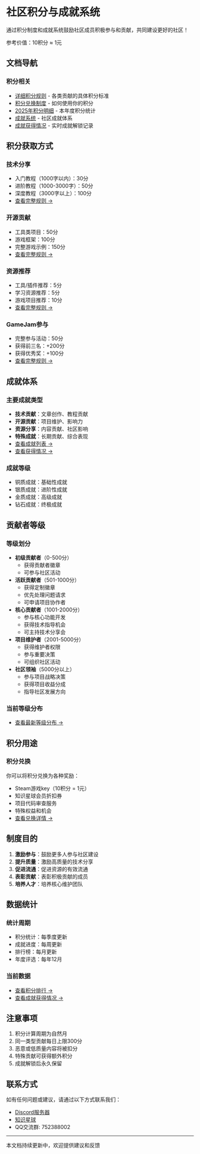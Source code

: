 # 社区积分与成就系统

通过积分制度和成就系统鼓励社区成员积极参与和贡献，共同建设更好的社区！
 
参考价值：10积分 ≈ 1元

## 文档导航

### 积分相关

- [详细积分规则](points_details/points_rules.md) - 各类贡献的具体积分标准
- [积分兑换制度](points_details/points_exchange.md) - 如何使用你的积分
- [2025年积分明细](points_details/2025_points_summary.md) - 本年度积分统计
- [成就系统](points_details/achievements.md) - 社区成就体系
- [成就获得情况](points_details/achievements_summary.md) - 实时成就解锁记录

## 积分获取方式

### 技术分享

- 入门教程（1000字以内）：30分
- 进阶教程（1000-3000字）：50分
- 深度教程（3000字以上）：100分
- [查看完整规则 →](points_details/points_rules.md#技术文章分享)

### 开源贡献

- 工具类项目：50分
- 游戏框架：100分
- 完整游戏示例：150分
- [查看完整规则 →](points_details/points_rules.md#开源项目分享)

### 资源推荐

- 工具/插件推荐：5分
- 学习资源推荐：5分
- 游戏项目推荐：10分
- [查看完整规则 →](points_details/points_rules.md#资源推荐)

### GameJam参与

- 完整参与活动：50分
- 获得前三名：+200分
- 获得优秀奖：+100分
- [查看完整规则 →](points_details/points_rules.md#gamejam活动参与)

## 成就体系

### 主要成就类型

- **技术贡献**：文章创作、教程贡献
- **开源贡献**：项目维护、影响力
- **资源分享**：内容贡献、社区影响
- **特殊成就**：长期贡献、综合表现
- [查看成就列表 →](points_details/achievements.md)
- [查看获得情况 →](points_details/achievements_summary.md)

### 成就等级

- 铜质成就：基础性成就
- 银质成就：进阶性成就
- 金质成就：高级成就
- 钻石成就：终极成就

## 贡献者等级

### 等级划分

- **初级贡献者**（0-500分）
  - 获得贡献者徽章
  - 可参与社区活动
- **活跃贡献者**（501-1000分）
  - 获得定制徽章
  - 优先处理问题请求
  - 可申请项目协作者
- **核心贡献者**（1001-2000分）
  - 参与核心功能开发
  - 获得技术指导机会
  - 可主持技术分享会
- **项目维护者**（2001-5000分）
  - 获得维护者权限
  - 参与重要决策
  - 可组织社区活动
- **社区领袖**（5000分以上）
  - 参与项目战略决策
  - 获得项目收益分成
  - 指导社区发展方向

### 当前等级分布

- [查看最新等级分布 →](points_details/2025_points_summary.md#等级晋升)

## 积分用途

### 积分兑换

你可以将积分兑换为各种奖励：
- Steam游戏key（10积分 = 1元）
- 知识星球会员折扣券
- 项目代码审查服务
- 特殊权益和机会
- [查看兑换详情 →](points_details/points_exchange.md)

## 制度目的

1. **激励参与**：鼓励更多人参与社区建设
2. **提升质量**：激励高质量的技术分享
3. **促进流通**：促进资源的有效流通
4. **表彰贡献**：表彰积极贡献的成员
5. **培养人才**：培养核心维护团队

## 数据统计

### 统计周期

- 积分统计：每季度更新
- 成就进度：每周更新
- 排行榜：每月更新
- 年度评选：每年12月

### 当前数据

- [查看积分排行 →](points_details/2025_points_summary.md#当前积分榜)
- [查看成就获得情况 →](points_details/achievements.md#当前成就获得情况)

## 注意事项

1. 积分计算周期为自然月
2. 同一类型贡献每日上限300分
3. 恶意或低质量内容将被扣分
4. 特殊贡献可获得额外积分
5. 成就解锁后永久保留

## 联系方式

如有任何问题或建议，请通过以下方式联系我们：

- [Discord服务器](https://discord.gg/V5nuzC2BcJ)
- [知识星球](https://wx.zsxq.com/group/28885154818841)
- QQ交流群: 752388002

---

本文档持续更新中，欢迎提供建议和反馈

